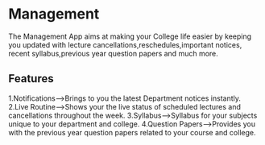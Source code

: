 # Management
The Management App aims at making your College life easier by keeping you updated with lecture cancellations,reschedules,important notices,
recent syllabus,previous year question papers and much more.

## Features
1.Notifications-->Brings to you the latest Department notices instantly.
2.Live Routine-->Shows your the live status of scheduled lectures and cancellations throughout the week.
3.Syllabus-->Syllabus for your subjects unique to your department and college.
4.Question Papers-->Provides you with the previous year question papers related to your course and college.
